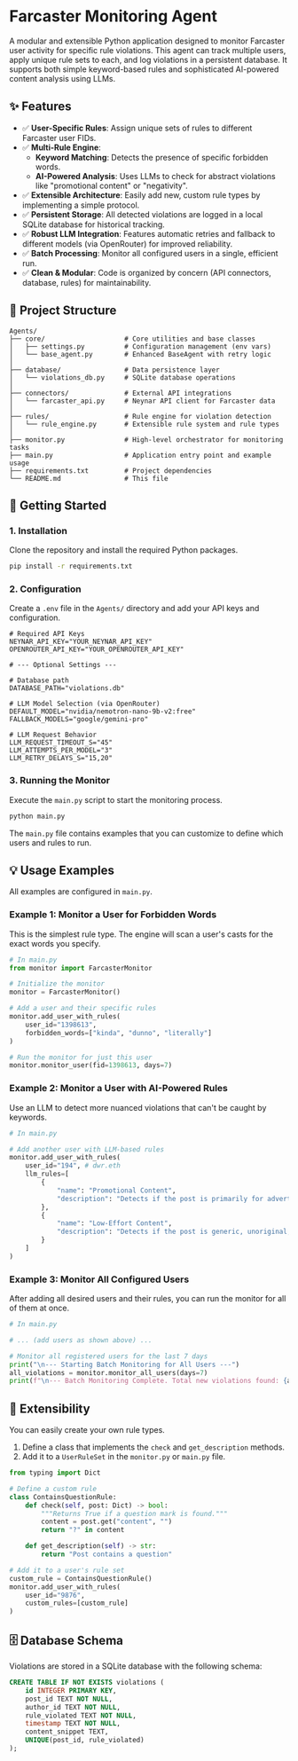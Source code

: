 # Farcaster Monitoring Agent

A modular and extensible Python application designed to monitor Farcaster user activity for specific rule violations. This agent can track multiple users, apply unique rule sets to each, and log violations in a persistent database. It supports both simple keyword-based rules and sophisticated AI-powered content analysis using LLMs.

## ✨ Features

-   ✅ **User-Specific Rules**: Assign unique sets of rules to different Farcaster user FIDs.
-   ✅ **Multi-Rule Engine**:
    -   **Keyword Matching**: Detects the presence of specific forbidden words.
    -   **AI-Powered Analysis**: Uses LLMs to check for abstract violations like "promotional content" or "negativity".
-   ✅ **Extensible Architecture**: Easily add new, custom rule types by implementing a simple protocol.
-   ✅ **Persistent Storage**: All detected violations are logged in a local SQLite database for historical tracking.
-   ✅ **Robust LLM Integration**: Features automatic retries and fallback to different models (via OpenRouter) for improved reliability.
-   ✅ **Batch Processing**: Monitor all configured users in a single, efficient run.
-   ✅ **Clean & Modular**: Code is organized by concern (API connectors, database, rules) for maintainability.

## 📂 Project Structure

```
Agents/
├── core/                    # Core utilities and base classes
│   ├── settings.py          # Configuration management (env vars)
│   └── base_agent.py        # Enhanced BaseAgent with retry logic
│
├── database/                # Data persistence layer
│   └── violations_db.py     # SQLite database operations
│
├── connectors/              # External API integrations
│   └── farcaster_api.py     # Neynar API client for Farcaster data
│
├── rules/                   # Rule engine for violation detection
│   └── rule_engine.py       # Extensible rule system and rule types
│
├── monitor.py               # High-level orchestrator for monitoring tasks
├── main.py                  # Application entry point and example usage
├── requirements.txt         # Project dependencies
└── README.md                # This file
```

## 🚀 Getting Started

### 1. Installation

Clone the repository and install the required Python packages.

```bash
pip install -r requirements.txt
```

### 2. Configuration

Create a `.env` file in the `Agents/` directory and add your API keys and configuration.

```env
# Required API Keys
NEYNAR_API_KEY="YOUR_NEYNAR_API_KEY"
OPENROUTER_API_KEY="YOUR_OPENROUTER_API_KEY"

# --- Optional Settings ---

# Database path
DATABASE_PATH="violations.db"

# LLM Model Selection (via OpenRouter)
DEFAULT_MODEL="nvidia/nemotron-nano-9b-v2:free"
FALLBACK_MODELS="google/gemini-pro"

# LLM Request Behavior
LLM_REQUEST_TIMEOUT_S="45"
LLM_ATTEMPTS_PER_MODEL="3"
LLM_RETRY_DELAYS_S="15,20"
```

### 3. Running the Monitor

Execute the `main.py` script to start the monitoring process.

```bash
python main.py
```

The `main.py` file contains examples that you can customize to define which users and rules to run.

## 💡 Usage Examples

All examples are configured in `main.py`.

### Example 1: Monitor a User for Forbidden Words

This is the simplest rule type. The engine will scan a user's casts for the exact words you specify.

```python
# In main.py
from monitor import FarcasterMonitor

# Initialize the monitor
monitor = FarcasterMonitor()

# Add a user and their specific rules
monitor.add_user_with_rules(
    user_id="1398613",
    forbidden_words=["kinda", "dunno", "literally"]
)

# Run the monitor for just this user
monitor.monitor_user(fid=1398613, days=7)
```

### Example 2: Monitor a User with AI-Powered Rules

Use an LLM to detect more nuanced violations that can't be caught by keywords.

```python
# In main.py

# Add another user with LLM-based rules
monitor.add_user_with_rules(
    user_id="194", # dwr.eth
    llm_rules=[
        {
            "name": "Promotional Content",
            "description": "Detects if the post is primarily for advertising a product, service, or coin."
        },
        {
            "name": "Low-Effort Content",
            "description": "Detects if the post is generic, unoriginal, or lacks substance."
        }
    ]
)
```

### Example 3: Monitor All Configured Users

After adding all desired users and their rules, you can run the monitor for all of them at once.

```python
# In main.py

# ... (add users as shown above) ...

# Monitor all registered users for the last 7 days
print("\n--- Starting Batch Monitoring for All Users ---")
all_violations = monitor.monitor_all_users(days=7)
print(f"\n--- Batch Monitoring Complete. Total new violations found: {all_violations} ---")

```

## 🔧 Extensibility

You can easily create your own rule types.

1.  Define a class that implements the `check` and `get_description` methods.
2.  Add it to a `UserRuleSet` in the `monitor.py` or `main.py` file.

```python
from typing import Dict

# Define a custom rule
class ContainsQuestionRule:
    def check(self, post: Dict) -> bool:
        """Returns True if a question mark is found."""
        content = post.get("content", "")
        return "?" in content

    def get_description(self) -> str:
        return "Post contains a question"

# Add it to a user's rule set
custom_rule = ContainsQuestionRule()
monitor.add_user_with_rules(
    user_id="9876",
    custom_rules=[custom_rule]
)
```

## 🗄️ Database Schema

Violations are stored in a SQLite database with the following schema:

```sql
CREATE TABLE IF NOT EXISTS violations (
    id INTEGER PRIMARY KEY,
    post_id TEXT NOT NULL,
    author_id TEXT NOT NULL,
    rule_violated TEXT NOT NULL,
    timestamp TEXT NOT NULL,
    content_snippet TEXT,
    UNIQUE(post_id, rule_violated)
);
```